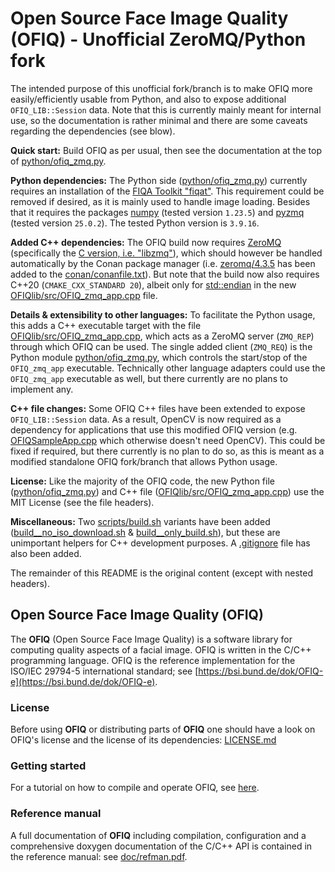 # Open Source Face Image Quality (OFIQ) - Unofficial ZeroMQ/Python fork

The intended purpose of this unofficial fork/branch is to make OFIQ more easily/efficiently usable from Python, and also to expose additional `OFIQ_LIB::Session` data.
Note that this is currently mainly meant for internal use, so the documentation is rather minimal and there are some caveats regarding the dependencies (see blow).

**Quick start:** Build OFIQ as per usual, then see the documentation at the top of [python/ofiq_zmq.py](python/ofiq_zmq.py).

**Python dependencies:** The Python side ([python/ofiq_zmq.py](python/ofiq_zmq.py)) currently requires an installation of the [FIQA Toolkit "fiqat"](https://share.nbl.nislab.no/g03-03-sample-quality/face-image-quality-toolkit).
This requirement could be removed if desired, as it is mainly used to handle image loading.
Besides that it requires the packages [numpy](https://pypi.org/project/numpy/) (tested version `1.23.5`) and [pyzmq](https://pypi.org/project/pyzmq/) (tested version `25.0.2`).
The tested Python version is `3.9.16`.

**Added C++ dependencies:** The OFIQ build now requires [ZeroMQ](https://zeromq.org/) (specifically the [C version, i.e. "libzmq"](https://zeromq.org/languages/c/#libzmq)), which should however be handled automatically by the Conan package manager (i.e. [zeromq/4.3.5](https://conan.io/center/recipes/zeromq?version=4.3.5) has been added to the [conan/conanfile.txt](conan/conanfile.txt)).
But note that the build now also requires C++20 (`CMAKE_CXX_STANDARD 20`), albeit only for [std::endian](https://en.cppreference.com/w/cpp/types/endian) in the new [OFIQlib/src/OFIQ_zmq_app.cpp](OFIQlib/src/OFIQ_zmq_app.cpp) file.

**Details & extensibility to other languages:** To facilitate the Python usage, this adds a C++ executable target with the file [OFIQlib/src/OFIQ_zmq_app.cpp](OFIQlib/src/OFIQ_zmq_app.cpp), which acts as a ZeroMQ server (`ZMQ_REP`) through which OFIQ can be used.
The single added client (`ZMQ_REQ`) is the Python module [python/ofiq_zmq.py](python/ofiq_zmq.py), which controls the start/stop of the `OFIQ_zmq_app` executable.
Technically other language adapters could use the `OFIQ_zmq_app` executable as well, but there currently are no plans to implement any.

**C++ file changes:** Some OFIQ C++ files have been extended to expose `OFIQ_LIB::Session` data.
As a result, OpenCV is now required as a dependency for applications that use this modified OFIQ version (e.g. [OFIQSampleApp.cpp](OFIQlib/src/OFIQSampleApp.cpp) which otherwise doesn't need OpenCV). This could be fixed if required, but there currently is no plan to do so, as this is meant as a modified standalone OFIQ fork/branch that allows Python usage.

**License:** Like the majority of the OFIQ code, the new Python file ([python/ofiq_zmq.py](python/ofiq_zmq.py)) and C++ file ([OFIQlib/src/OFIQ_zmq_app.cpp](OFIQlib/src/OFIQ_zmq_app.cpp)) use the MIT License (see the file headers).

**Miscellaneous:** Two [scripts/build.sh](scripts/build.sh) variants have been added ([build__no_iso_download.sh](scripts/build__no_iso_download.sh) & [build__only_build.sh](scripts/build__only_build.sh)), but these are unimportant helpers for C++ development purposes.
A [.gitignore](.gitignore) file has also been added.

The remainder of this README is the original content (except with nested headers).

## Open Source Face Image Quality (OFIQ)

The __OFIQ__ (Open Source Face Image Quality) is a software library for computing quality 
aspects of a facial image. OFIQ is written in the C/C++ programming language.
OFIQ is the reference implementation for the ISO/IEC 29794-5 international
standard; see [https://bsi.bund.de/dok/OFIQ-e](https://bsi.bund.de/dok/OFIQ-e).

### License
Before using __OFIQ__ or distributing parts of __OFIQ__ one should have a look
on OFIQ's license and the license of its dependencies: [LICENSE.md](LICENSE.md)
  
### Getting started
For a tutorial on how to compile and operate OFIQ, see [here](BUILD.md).

### Reference manual
A full documentation of __OFIQ__ including compilation, configuration and a comprehensive doxygen documentation of 
the C/C++ API is contained in the reference manual:
see [doc/refman.pdf](doc/refman.pdf).

